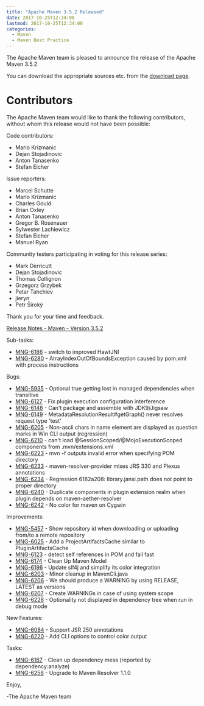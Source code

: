 ```yaml
---
title: "Apache Maven 3.5.2 Released"
date: 2017-10-25T12:34:00
lastmod: 2017-10-25T12:34:00
categories:
  - Maven
  - Maven Best Practice
---
```

The Apache Maven team is pleased to announce the release of the Apache
Maven 3.5.2

You can download the appropriate sources etc. from the [download page](https://maven.apache.org/download.cgi).


Contributors
============
The Apache Maven team would like to thank the following contributors,
without whom this release would not have been possible:

Code contributors:

- Mario Krizmanic
- Dejan Stojadinovic
- Anton Tanasenko
- Stefan Eicher

Issue reporters:

- Marcel Schutte
- Mario Krizmanic
- Charles Gould
- Brian Oxley
- Anton Tanasenko
- Gregor B. Rosenauer
- Sylwester Lachiewicz
- Stefan Eicher
- Manuel Ryan

Community testers participating in voting for this release series:

- Mark Derricutt
- Dejan Stojadinovic
- Thomas Collignon
- Grzegorz Grzybek
- Petar Tahchiev
- jieryn
- Petr Široký

Thank you for your time and feedback.


[Release Notes - Maven - Version 3.5.2](https://issues.apache.org/jira/secure/ReleaseNote.jspa?projectId=12316922&version=12338964)

<!-- more -->

Sub-tasks:

 * [MNG-6186](https://issues.apache.org/jira/browse/MNG-6186) - switch to improved HawtJNI
 * [MNG-6280](https://issues.apache.org/jira/browse/MNG-6280) - ArrayIndexOutOfBoundsException caused by pom.xml with process instructions

Bugs:

 * [MNG-5935](https://issues.apache.org/jira/browse/MNG-5935) - Optional true getting lost in managed dependencies when transitive
 * [MNG-6127](https://issues.apache.org/jira/browse/MNG-6127) - Fix plugin execution configuration interference
 * [MNG-6148](https://issues.apache.org/jira/browse/MNG-6148) - Can't package and assemble with JDK9/Jigsaw
 * [MNG-6149](https://issues.apache.org/jira/browse/MNG-6149) - MetadataResolutionResult#getGraph() never resolves request type 'test'
 * [MNG-6205](https://issues.apache.org/jira/browse/MNG-6205) - Non-ascii chars in name element are displayed as question marks in Win CLI output (regression)
 * [MNG-6210](https://issues.apache.org/jira/browse/MNG-6210) - can't load @SessionScoped/@MojoExecutionScoped components from .mvn/extensions.xml
 * [MNG-6223](https://issues.apache.org/jira/browse/MNG-6223) - mvn -f outputs invalid error when specifying POM directory
 * [MNG-6233](https://issues.apache.org/jira/browse/MNG-6233) - maven-resolver-provider mixes JRS 330 and Plexus annotations
 * [MNG-6234](https://issues.apache.org/jira/browse/MNG-6234) - Regression 6182a208: library.jansi.path does not point to proper directory
 * [MNG-6240](https://issues.apache.org/jira/browse/MNG-6240) - Duplicate components in plugin extension realm when plugin depends on maven-aether-resolver
 * [MNG-6242](https://issues.apache.org/jira/browse/MNG-6242) - No color for maven on Cygwin

Improvements:

 * [MNG-5457](https://issues.apache.org/jira/browse/MNG-5457) - Show repository id when downloading or uploading from/to a remote repository
 * [MNG-6025](https://issues.apache.org/jira/browse/MNG-6025) - Add a ProjectArtifactsCache similar to PluginArtifactsCache
 * [MNG-6123](https://issues.apache.org/jira/browse/MNG-6123) - detect self references in POM and fail fast
 * [MNG-6174](https://issues.apache.org/jira/browse/MNG-6174) - Clean Up Maven Model
 * [MNG-6196](https://issues.apache.org/jira/browse/MNG-6196) - Update slf4j and simplify its color integration
 * [MNG-6203](https://issues.apache.org/jira/browse/MNG-6203) - Minor cleanup in MavenCli.java
 * [MNG-6206](https://issues.apache.org/jira/browse/MNG-6206) - We should produce a WARNING by using RELEASE, LATEST as versions
 * [MNG-6207](https://issues.apache.org/jira/browse/MNG-6207) - Create WARNINGs in case of using system scope
 * [MNG-6228](https://issues.apache.org/jira/browse/MNG-6228) - Optionality not displayed in dependency tree when run in debug mode

New Features:

 * [MNG-6084](https://issues.apache.org/jira/browse/MNG-6084) - Support JSR 250 annotations
 * [MNG-6220](https://issues.apache.org/jira/browse/MNG-6220) - Add CLI options to control color output

Tasks:

 * [MNG-6167](https://issues.apache.org/jira/browse/MNG-6167) - Clean up dependency mess (reported by dependency:analyze)
 * [MNG-6258](https://issues.apache.org/jira/browse/MNG-6258) - Upgrade to Maven Resolver 1.1.0

Enjoy,

-The Apache Maven team
